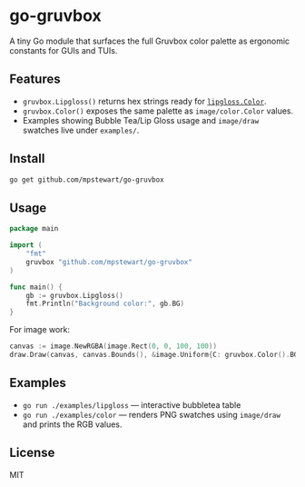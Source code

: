 # go-gruvbox

A tiny Go module that surfaces the full Gruvbox color palette as ergonomic constants for GUIs and TUIs.

## Features
- `gruvbox.Lipgloss()` returns hex strings ready for [`lipgloss.Color`](https://github.com/charmbracelet/lipgloss).
- `gruvbox.Color()` exposes the same palette as `image/color.Color` values.
- Examples showing Bubble Tea/Lip Gloss usage and `image/draw` swatches live under `examples/`.

## Install
```bash
go get github.com/mpstewart/go-gruvbox
```

## Usage
```go
package main

import (
    "fmt"
    gruvbox "github.com/mpstewart/go-gruvbox"
)

func main() {
    gb := gruvbox.Lipgloss()
    fmt.Println("Background color:", gb.BG)
}
```

For image work:
```go
canvas := image.NewRGBA(image.Rect(0, 0, 100, 100))
draw.Draw(canvas, canvas.Bounds(), &image.Uniform{C: gruvbox.Color().BG}, image.Point{}, draw.Src)
```

## Examples
- `go run ./examples/lipgloss` — interactive bubbletea table
- `go run ./examples/color` — renders PNG swatches using `image/draw` and prints the RGB values.

## License
MIT
